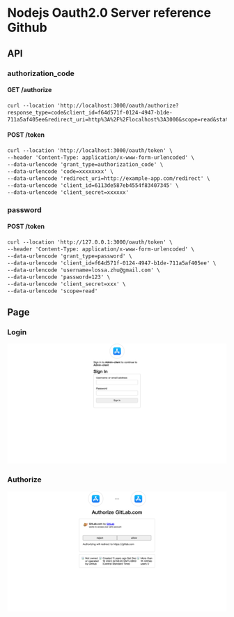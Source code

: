 # Nodejs Oauth2.0 Server reference Github


## API

### authorization_code

#### GET /authorize

```
curl --location 'http://localhost:3000/oauth/authorize?response_type=code&client_id=f64d571f-0124-4947-b1de-711a5af405ee&redirect_uri=http%3A%2F%2Flocalhost%3A3000&scope=read&state=xyz'
```

#### POST /token

```
curl --location 'http://localhost:3000/oauth/token' \
--header 'Content-Type: application/x-www-form-urlencoded' \
--data-urlencode 'grant_type=authorization_code' \
--data-urlencode 'code=xxxxxxxx' \
--data-urlencode 'redirect_uri=http://example-app.com/redirect' \
--data-urlencode 'client_id=6113de587eb4554f83407345' \
--data-urlencode 'client_secret=xxxxxx'
```


### password

#### POST /token

```
curl --location 'http://127.0.0.1:3000/oauth/token' \
--header 'Content-Type: application/x-www-form-urlencoded' \
--data-urlencode 'grant_type=password' \
--data-urlencode 'client_id=f64d571f-0124-4947-b1de-711a5af405ee' \
--data-urlencode 'username=lossa.zhu@gmail.com' \
--data-urlencode 'password=123' \
--data-urlencode 'client_secret=xxx' \
--data-urlencode 'scope=read'
```

## Page

### Login
![login](docs/login.png)

### Authorize

![docs/authorize.png](docs/authorize.png)


